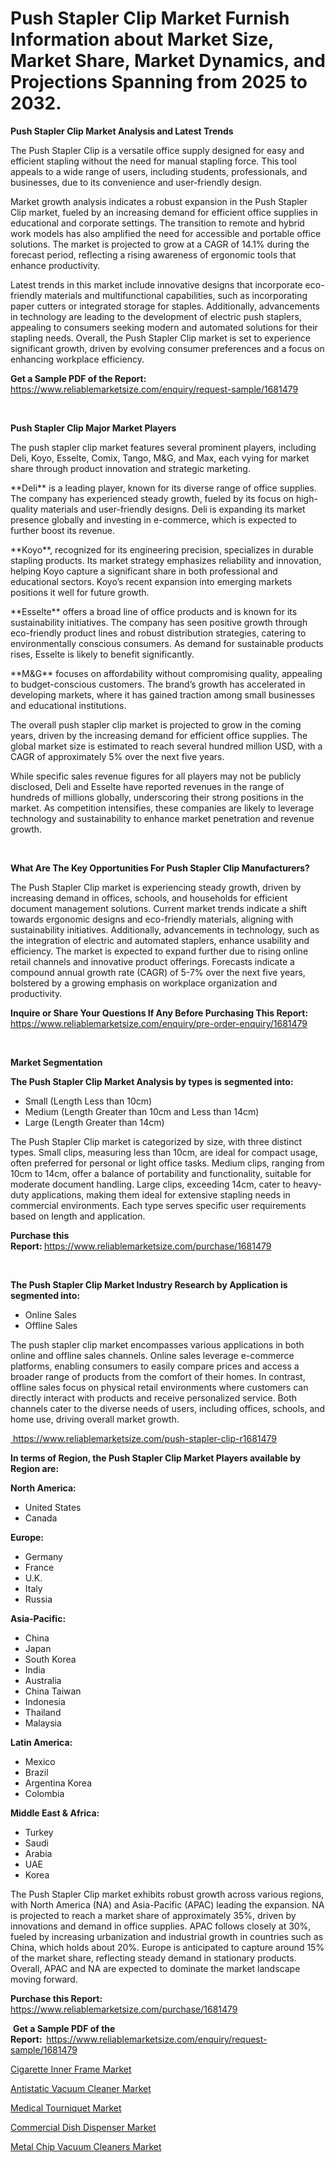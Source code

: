 <p><h1>Push Stapler Clip Market Furnish Information about Market Size, Market Share, Market Dynamics, and Projections Spanning from 2025 to 2032.</h1></p><p><strong>Push Stapler Clip Market Analysis and Latest Trends</strong></p>
<p><p>The Push Stapler Clip is a versatile office supply designed for easy and efficient stapling without the need for manual stapling force. This tool appeals to a wide range of users, including students, professionals, and businesses, due to its convenience and user-friendly design.</p><p>Market growth analysis indicates a robust expansion in the Push Stapler Clip market, fueled by an increasing demand for efficient office supplies in educational and corporate settings. The transition to remote and hybrid work models has also amplified the need for accessible and portable office solutions. The market is projected to grow at a CAGR of 14.1% during the forecast period, reflecting a rising awareness of ergonomic tools that enhance productivity.</p><p>Latest trends in this market include innovative designs that incorporate eco-friendly materials and multifunctional capabilities, such as incorporating paper cutters or integrated storage for staples. Additionally, advancements in technology are leading to the development of electric push staplers, appealing to consumers seeking modern and automated solutions for their stapling needs. Overall, the Push Stapler Clip market is set to experience significant growth, driven by evolving consumer preferences and a focus on enhancing workplace efficiency.</p></p>
<p><strong>Get a Sample PDF of the Report:&nbsp;</strong> <a href="https://www.reliablemarketsize.com/enquiry/request-sample/1681479?utm_campaign=1131&utm_medium=2&utm_source=Github&utm_content=ia&utm_term=24032025&utm_id=push-stapler-clip">https://www.reliablemarketsize.com/enquiry/request-sample/1681479</a></p>
<p>&nbsp;</p>
<p><strong>Push Stapler Clip Major Market Players</strong></p>
<p><p>The push stapler clip market features several prominent players, including Deli, Koyo, Esselte, Comix, Tango, M&G, and Max, each vying for market share through product innovation and strategic marketing.</p><p>**Deli** is a leading player, known for its diverse range of office supplies. The company has experienced steady growth, fueled by its focus on high-quality materials and user-friendly designs. Deli is expanding its market presence globally and investing in e-commerce, which is expected to further boost its revenue.</p><p>**Koyo**, recognized for its engineering precision, specializes in durable stapling products. Its market strategy emphasizes reliability and innovation, helping Koyo capture a significant share in both professional and educational sectors. Koyo’s recent expansion into emerging markets positions it well for future growth.</p><p>**Esselte** offers a broad line of office products and is known for its sustainability initiatives. The company has seen positive growth through eco-friendly product lines and robust distribution strategies, catering to environmentally conscious consumers. As demand for sustainable products rises, Esselte is likely to benefit significantly.</p><p>**M&G** focuses on affordability without compromising quality, appealing to budget-conscious customers. The brand’s growth has accelerated in developing markets, where it has gained traction among small businesses and educational institutions.</p><p>The overall push stapler clip market is projected to grow in the coming years, driven by the increasing demand for efficient office supplies. The global market size is estimated to reach several hundred million USD, with a CAGR of approximately 5% over the next five years.</p><p>While specific sales revenue figures for all players may not be publicly disclosed, Deli and Esselte have reported revenues in the range of hundreds of millions globally, underscoring their strong positions in the market. As competition intensifies, these companies are likely to leverage technology and sustainability to enhance market penetration and revenue growth.</p></p>
<p>&nbsp;</p>
<p><strong>What Are The Key Opportunities For Push Stapler Clip Manufacturers?</strong></p>
<p><p>The Push Stapler Clip market is experiencing steady growth, driven by increasing demand in offices, schools, and households for efficient document management solutions. Current market trends indicate a shift towards ergonomic designs and eco-friendly materials, aligning with sustainability initiatives. Additionally, advancements in technology, such as the integration of electric and automated staplers, enhance usability and efficiency. The market is expected to expand further due to rising online retail channels and innovative product offerings. Forecasts indicate a compound annual growth rate (CAGR) of 5-7% over the next five years, bolstered by a growing emphasis on workplace organization and productivity.</p></p>
<p><strong>Inquire or Share Your Questions If Any Before Purchasing This Report:</strong> <a href="https://www.reliablemarketsize.com/enquiry/pre-order-enquiry/1681479?utm_campaign=1131&utm_medium=2&utm_source=Github&utm_content=ia&utm_term=24032025&utm_id=push-stapler-clip">https://www.reliablemarketsize.com/enquiry/pre-order-enquiry/1681479</a></p>
<p>&nbsp;</p>
<p><strong>Market Segmentation</strong></p>
<p><strong>The Push Stapler Clip Market Analysis by types is segmented into:</strong></p>
<p><ul><li>Small (Length Less than 10cm)</li><li>Medium (Length Greater than 10cm and Less than 14cm)</li><li>Large (Length Greater than 14cm)</li></ul></p>
<p><p>The Push Stapler Clip market is categorized by size, with three distinct types. Small clips, measuring less than 10cm, are ideal for compact usage, often preferred for personal or light office tasks. Medium clips, ranging from 10cm to 14cm, offer a balance of portability and functionality, suitable for moderate document handling. Large clips, exceeding 14cm, cater to heavy-duty applications, making them ideal for extensive stapling needs in commercial environments. Each type serves specific user requirements based on length and application.</p></p>
<p><strong>Purchase this Report:&nbsp;</strong><a href="https://www.reliablemarketsize.com/purchase/1681479?utm_campaign=1131&utm_medium=2&utm_source=Github&utm_content=ia&utm_term=24032025&utm_id=push-stapler-clip">https://www.reliablemarketsize.com/purchase/1681479</a></p>
<p>&nbsp;</p>
<p><strong>The Push Stapler Clip Market Industry Research by Application is segmented into:</strong></p>
<p><ul><li>Online Sales</li><li>Offline Sales</li></ul></p>
<p><p>The push stapler clip market encompasses various applications in both online and offline sales channels. Online sales leverage e-commerce platforms, enabling consumers to easily compare prices and access a broader range of products from the comfort of their homes. In contrast, offline sales focus on physical retail environments where customers can directly interact with products and receive personalized service. Both channels cater to the diverse needs of users, including offices, schools, and home use, driving overall market growth.</p></p>
<p><a href="https://www.reliablemarketsize.com/push-stapler-clip-r1681479?utm_campaign=1131&utm_medium=2&utm_source=Github&utm_content=ia&utm_term=24032025&utm_id=push-stapler-clip">&nbsp;https://www.reliablemarketsize.com/push-stapler-clip-r1681479</a></p>
<p><strong>In terms of Region, the Push Stapler Clip Market Players available by Region are:</strong></p>
<p>
    <p> <strong> North America: </strong>
        <ul>
            <li>United States</li>
            <li>Canada</li>
        </ul>
        </p> 
    <p> <strong> Europe: </strong>
        <ul>
            <li>Germany</li>
            <li>France</li>
            <li>U.K.</li>
            <li>Italy</li>
            <li>Russia</li>
        </ul>
        </p> 
    <p> <strong> Asia-Pacific: </strong>
        <ul>
            <li>China</li>
            <li>Japan</li>
            <li>South Korea</li>
            <li>India</li>
            <li>Australia</li>
            <li>China Taiwan</li>
            <li>Indonesia</li>
            <li>Thailand</li>
            <li>Malaysia</li>
        </ul>
        </p> 
    <p> <strong> Latin America: </strong>
        <ul>
            <li>Mexico</li>
            <li>Brazil</li>
            <li>Argentina Korea</li>
            <li>Colombia</li>
        </ul>
        </p> 
    <p> <strong> Middle East & Africa: </strong>
        <ul>
            <li>Turkey</li>
            <li>Saudi</li>
            <li>Arabia</li>
            <li>UAE</li>
            <li>Korea</li>
        </ul>
    </p>
    </p>
<p><p>The Push Stapler Clip market exhibits robust growth across various regions, with North America (NA) and Asia-Pacific (APAC) leading the expansion. NA is projected to reach a market share of approximately 35%, driven by innovations and demand in office supplies. APAC follows closely at 30%, fueled by increasing urbanization and industrial growth in countries such as China, which holds about 20%. Europe is anticipated to capture around 15% of the market share, reflecting steady demand in stationary products. Overall, APAC and NA are expected to dominate the market landscape moving forward.</p></p>
<p><strong>Purchase this Report: </strong><a href="https://www.reliablemarketsize.com/purchase/1681479?utm_campaign=1131&utm_medium=2&utm_source=Github&utm_content=ia&utm_term=24032025&utm_id=push-stapler-clip">https://www.reliablemarketsize.com/purchase/1681479</a></p>
<p>&nbsp;<strong>Get a Sample PDF of the Report:&nbsp;&nbsp;</strong><a href="https://www.reliablemarketsize.com/enquiry/request-sample/1681479?utm_campaign=1131&utm_medium=2&utm_source=Github&utm_content=ia&utm_term=24032025&utm_id=push-stapler-clip">https://www.reliablemarketsize.com/enquiry/request-sample/1681479</a></p>
<p><strong></strong></p>
<p><p><a href="https://github.com/ekerswenzlb0/Market-Research-Report-List-1/blob/main/cigarette-inner-frame-market.md?utm_campaign=1131&utm_medium=2&utm_source=Github&utm_content=ia&utm_term=24032025&utm_id=push-stapler-clip">Cigarette Inner Frame Market</a></p><p><a href="https://github.com/colloerrinbp/Market-Research-Report-List-1/blob/main/antistatic-vacuum-cleaner-market.md?utm_campaign=1131&utm_medium=2&utm_source=Github&utm_content=ia&utm_term=24032025&utm_id=push-stapler-clip">Antistatic Vacuum Cleaner Market</a></p><p><a href="https://github.com/sphaabrose/Market-Research-Report-List-1/blob/main/medical-tourniquet-market.md?utm_campaign=1131&utm_medium=2&utm_source=Github&utm_content=ia&utm_term=24032025&utm_id=push-stapler-clip">Medical Tourniquet Market</a></p><p><a href="https://github.com/leptouwrites/Market-Research-Report-List-1/blob/main/commercial-dish-dispenser-market.md?utm_campaign=1131&utm_medium=2&utm_source=Github&utm_content=ia&utm_term=24032025&utm_id=push-stapler-clip">Commercial Dish Dispenser Market</a></p><p><a href="https://github.com/bhatttutty2p/Market-Research-Report-List-1/blob/main/metal-chip-vacuum-cleaners-market.md?utm_campaign=1131&utm_medium=2&utm_source=Github&utm_content=ia&utm_term=24032025&utm_id=push-stapler-clip">Metal Chip Vacuum Cleaners Market</a></p></p>